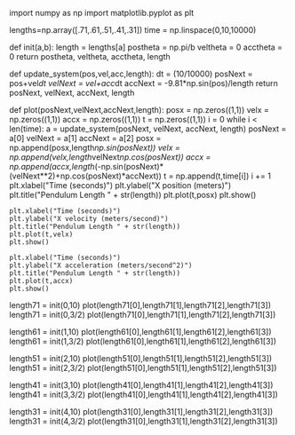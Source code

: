 import numpy as np
import matplotlib.pyplot as plt 

lengths=np.array([.71,.61,.51,.41,.31])
time = np.linspace(0,10,10000)

def init(a,b):
    length = lengths[a]
    postheta = np.pi/b
    veltheta = 0
    acctheta = 0
    return postheta, veltheta, acctheta, length

def update_system(pos,vel,acc,length):
    dt = (10/10000)
    posNext = pos+vel*dt
    velNext = vel+acc*dt
    accNext = -9.81*np.sin(pos)/length
    return posNext, velNext, accNext, length

def plot(posNext,velNext,accNext,length):
    posx = np.zeros((1,1))
    velx = np.zeros((1,1))
    accx = np.zeros((1,1))
    t = np.zeros((1,1))
    i = 0
    while i < len(time):
        a = update_system(posNext, velNext, accNext, length)
        posNext = a[0]
        velNext = a[1]
        accNext = a[2]
        posx = np.append(posx,length*np.sin(posNext))
        velx = np.append(velx,length*velNext*np.cos(posNext))
        accx = np.append(accx,length*(-np.sin(posNext)*(velNext**2)+np.cos(posNext)*accNext))
        t = np.append(t,time[i])
        i += 1
    plt.xlabel("Time (seconds)")
    plt.ylabel("X position (meters)")
    plt.title("Pendulum Length " + str(length))
    plt.plot(t,posx)
    plt.show()
    
    plt.xlabel("Time (seconds)")
    plt.ylabel("X velocity (meters/second)")
    plt.title("Pendulum Length " + str(length))
    plt.plot(t,velx)
    plt.show()
   
    plt.xlabel("Time (seconds)")
    plt.ylabel("X acceleration (meters/second^2)")
    plt.title("Pendulum Length " + str(length))
    plt.plot(t,accx)
    plt.show()
    
length71 = init(0,10)
plot(length71[0],length71[1],length71[2],length71[3])
length71 = init(0,3/2)
plot(length71[0],length71[1],length71[2],length71[3])

length61 = init(1,10)
plot(length61[0],length61[1],length61[2],length61[3])
length61 = init(1,3/2)
plot(length61[0],length61[1],length61[2],length61[3])

length51 = init(2,10)
plot(length51[0],length51[1],length51[2],length51[3])
length51 = init(2,3/2)
plot(length51[0],length51[1],length51[2],length51[3])

length41 = init(3,10)
plot(length41[0],length41[1],length41[2],length41[3])
length41 = init(3,3/2)
plot(length41[0],length41[1],length41[2],length41[3])

length31 = init(4,10)
plot(length31[0],length31[1],length31[2],length31[3])
length31 = init(4,3/2)
plot(length31[0],length31[1],length31[2],length31[3])

